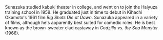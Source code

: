 <!-- Hideo Sunazuka -->

Sunazuka studied kabuki theater in college, and went on to join the Haiyuza training school in 1958. He graduated just in time to debut in Kihachi Okamoto's 1961 film _Big Shots Die at Dawn_. Sunazuka appeared in a variety of films, although he's apparently best suited for comedic roles. He is best known as the brown-sweater clad castaway in _Godzilla vs. the Sea Monster_ (1966).